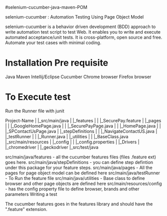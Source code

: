 #selenium-cucumber-java-maven-POM

selenium-cucumber : Automation Testing Using Page Object Model

selenium-cucumber is a behavior driven development (BDD) 
approach to write automation test script to test Web. 
It enables you to write and execute automated acceptance/unit tests. 
It is cross-platform, open source and free. 
Automate your test cases with minimal coding.

# Installation Pre requisite
Java
Maven
Intellij/Eclipse
Cucumber
Chrome browser
Firefox browser

# To Execute test
Run the Runner file with junit

Project-Name
	|
	|_src/main/java
	|	|_features
	|	|	|_SecurePay.feature
	|	|_pages
	|	|	|_GoogleHomePage.java
	|	|	|_SecurePayPage.java
	|	|	|_HomePage.java
	|   |   |_SPContactUsPage.java
	|	|_stepDefinitions
	|	|	|_NavigateContactUS.java
	|   |_testRunner
	|   |   |_Runner.java
	|   |_utilities
	|   |   |_BaseClass.java
	|_src/main/resources
	|   |_config
	|   |   |_config.properties
	|   |_Drivers
	|   |_chromedriver
	|   |_geckodriver
	|_src/test/java
	
src/main/java/features - all the cucumber features files (files .feature ext) goes here.
src/main/java/stepDefinitions - you can define step defintion under this package for your feature steps.
src/main/java/pages - All the pages for page object model can be defined here
src/main/java/testRunner - To Run the feature file
src/main/java/utilities - Base class to define browser and other page objects are defined here
src/main/resources/config - has the config property file to define browser, brands and other parameters
Writing a test

The cucumber features goes in the features library and should have the ".feature" extension.



